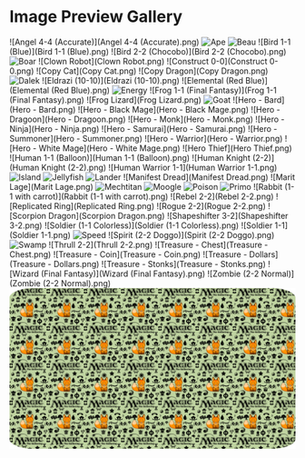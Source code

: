 # Image Preview Gallery

![Angel 4-4 (Accurate)](Angel 4-4 (Accurate).png)
![Ape](Ape.png)
![Beau](Beau.png)
![Bird 1-1 (Blue)](Bird 1-1 (Blue).png)
![Bird 2-2 (Chocobo)](Bird 2-2 (Chocobo).png)
![Boar](Boar.png)
![Clown Robot](Clown Robot.png)
![Construct 0-0](Construct 0-0.png)
![Copy Cat](Copy Cat.png)
![Copy Dragon](Copy Dragon.png)
![Dalek](Dalek.png)
![Eldrazi (10-10)](Eldrazi (10-10).png)
![Elemental (Red Blue)](Elemental (Red Blue).png)
![Energy](Energy.png)
![Frog 1-1 (Final Fantasy)](Frog 1-1 (Final Fantasy).png)
![Frog Lizard](Frog Lizard.png)
![Goat](Goat.png)
![Hero - Bard](Hero - Bard.png)
![Hero - Black Mage](Hero - Black Mage.png)
![Hero - Dragoon](Hero - Dragoon.png)
![Hero - Monk](Hero - Monk.png)
![Hero - Ninja](Hero - Ninja.png)
![Hero - Samurai](Hero - Samurai.png)
![Hero - Summoner](Hero - Summoner.png)
![Hero - Warrior](Hero - Warrior.png)
![Hero - White Mage](Hero - White Mage.png)
![Hero Thief](Hero Thief.png)
![Human 1-1 (Balloon)](Human 1-1 (Balloon).png)
![Human Knight (2-2)](Human Knight (2-2).png)
![Human Warrior 1-1](Human Warrior 1-1.png)
![Island](Island.png)
![Jellyfish](Jellyfish.png)
![Lander](Lander.png)
![Manifest Dread](Manifest Dread.png)
![Marit Lage](Marit Lage.png)
![Mechtitan](Mechtitan.png)
![Moogle](Moogle.png)
![Poison](Poison.png)
![Primo](Primo.png)
![Rabbit (1-1 with carrot)](Rabbit (1-1 with carrot).png)
![Rebel 2-2](Rebel 2-2.png)
![Replicated Ring](Replicated Ring.png)
![Rogue 2-2](Rogue 2-2.png)
![Scorpion Dragon](Scorpion Dragon.png)
![Shapeshifter 3-2](Shapeshifter 3-2.png)
![Soldier (1-1 Colorless)](Soldier (1-1 Colorless).png)
![Soldier 1-1](Soldier 1-1.png)
![Speed](Speed.png)
![Spirit (2-2 Doggo)](Spirit (2-2 Doggo).png)
![Swamp](Swamp.png)
![Thrull 2-2](Thrull 2-2.png)
![Treasure - Chest](Treasure - Chest.png)
![Treasure - Coin](Treasure - Coin.png)
![Treasure - Dollars](Treasure - Dollars.png)
![Treasure - Stonks](Treasure - Stonks.png)
![Wizard (Final Fantasy)](Wizard (Final Fantasy).png)
![Zombie (2-2 Normal)](Zombie (2-2 Normal).png)
![tile_background](tile_background.png)
